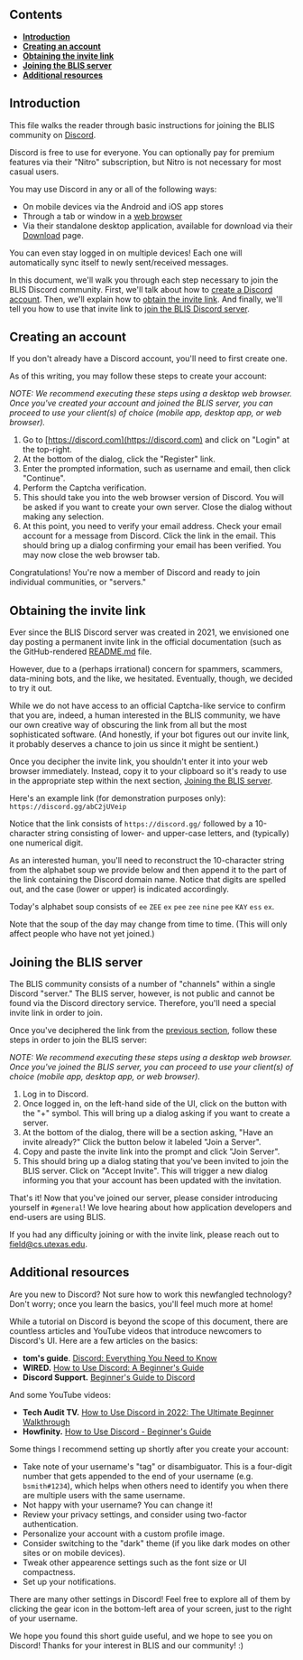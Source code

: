 ## Contents

* **[Introduction](Discord.md#introduction)**
* **[Creating an account](Discord.md#creating-an-account)**
* **[Obtaining the invite link](Discord.md#obtaining-the-invite-link)**
* **[Joining the BLIS server](Addons.md#joining-the-blis-server)**
* **[Additional resources](Discord.md#additional-resources)**


## Introduction

This file walks the reader through basic instructions for joining the BLIS
community on [Discord](https://discord.com).

Discord is free to use for everyone. You can optionally pay for premium features via their "Nitro" subscription, but Nitro is not necessary for most casual users.

You may use Discord in any or all of the following ways:

- On mobile devices via the Android and iOS app stores
- Through a tab or window in a [web browser](https://discord.com/login)
- Via their standalone desktop application, available for download via their [Download](https://discord.com/download) page.

You can even stay logged in on multiple devices! Each one will automatically sync itself to newly sent/received messages.

In this document, we'll walk you through each step necessary to join the BLIS Discord community. First, we'll talk about how to [create a Discord account](#creating-an-account). Then, we'll explain how to [obtain the invite link](#obtaining-the-invite-link). And finally, we'll tell you how to use that invite link to [join the BLIS Discord server](#joining-the-blis-server).


## Creating an account

If you don't already have a Discord account, you'll need to first create one.

As of this writing, you may follow these steps to create your account:

*NOTE: We recommend executing these steps using a desktop web browser. Once you've created your account and joined the BLIS server, you can proceed to use your client(s) of choice (mobile app, desktop app, or web browser).*

1. Go to [https://discord.com](https://discord.com) and click on "Login" at the top-right.
2. At the bottom of the dialog, click the "Register" link.
3. Enter the prompted information, such as username and email, then click "Continue".
4. Perform the Captcha verification.
5. This should take you into the web browser version of Discord. You will be asked if you want to create your own server. Close the dialog without making any selection.
6. At this point, you need to verify your email address. Check your email account for a message from Discord. Click the link in the email. This should bring up a dialog confirming your email has been verified. You may now close the web browser tab.

Congratulations! You're now a member of Discord and ready to join individual communities, or "servers."


## Obtaining the invite link

Ever since the BLIS Discord server was created in 2021, we envisioned one day posting a permanent invite link in the official documentation (such as the GitHub-rendered [README.md](README.md) file.

However, due to a (perhaps irrational) concern for spammers, scammers, data-mining bots, and the like, we hesitated. Eventually, though, we decided to try it out.

While we do not have access to an official Captcha-like service to confirm that you are, indeed, a human interested in the BLIS community, we have our own creative way of obscuring the link from all but the most sophisticated software. (And honestly, if your bot figures out our invite link, it probably deserves a chance to join us since it might be sentient.)

Once you decipher the invite link, you shouldn't enter it into your web browser immediately. Instead, copy it to your clipboard so it's ready to use in the appropriate step within the next section, [Joining the BLIS server](#joining-the-blis-server).

Here's an example link (for demonstration purposes only): `https://discord.gg/abC2jUVeip`

Notice that the link consists of `https://discord.gg/` followed by a 10-character string consisting of lower- and upper-case letters, and (typically) one numerical digit.

As an interested human, you'll need to reconstruct the 10-character string from the alphabet soup we provide below and then append it to the part of the link containing the Discord domain name. Notice that digits are spelled out, and the case (lower or upper) is indicated accordingly.

Today's alphabet soup consists of `ee` `ZEE` `ex` `pee` `zee` `nine` `pee` `KAY` `ess` `ex`.

Note that the soup of the day may change from time to time. (This will only affect people who have not yet joined.)


## Joining the BLIS server

The BLIS community consists of a number of "channels" within a single Discord "server." The BLIS server, however, is not public and cannot be found via the Discord directory service. Therefore, you'll need a special invite link in order to join.

Once you've deciphered the link from the [previous section](#obtaining-the-invite-link), follow these steps in order to join the BLIS server:

*NOTE: We recommend executing these steps using a desktop web browser. Once you've joined the BLIS server, you can proceed to use your client(s) of choice (mobile app, desktop app, or web browser).*

1. Log in to Discord.
2. Once logged in, on the left-hand side of the UI, click on the button with the "+" symbol. This will bring up a dialog asking if you want to create a server.
3. At the bottom of the dialog, there will be a section asking, "Have an invite already?" Click the button below it labeled "Join a Server".
4. Copy and paste the invite link into the prompt and click "Join Server".
5. This should bring up a dialog stating that you've been invited to join the BLIS server. Click on "Accept Invite". This will trigger a new dialog informing you that your account has been updated with the invitation.

That's it! Now that you've joined our server, please consider introducing yourself in `#general`! We love hearing about how application developers and end-users are using BLIS.

If you had any difficulty joining or with the invite link, please reach out to [field@cs.utexas.edu](field@cs.utexas.edu).


## Additional resources

Are you new to Discord? Not sure how to work this newfangled technology? Don't worry; once you learn the basics, you'll feel much more at home!

While a tutorial on Discord is beyond the scope of this document, there are countless articles and YouTube videos that introduce newcomers to Discord's UI. Here are a few articles on the basics:

- **tom's guide**. [Discord: Everything You Need to Know](https://www.tomsguide.com/us/what-is-discord,review-5203.html)
- **WIRED.** [How to Use Discord: A Beginner's Guide](https://www.wired.com/story/how-to-use-discord/)
- **Discord Support.** [Beginner's Guide to Discord](https://support.discord.com/hc/en-us/articles/360045138571-Beginner-s-Guide-to-Discord)

And some YouTube videos:

- **Tech Audit TV.** [How to Use Discord in 2022: The Ultimate Beginner Walkthrough](https://www.youtube.com/watch?v=nPmdafMo1b8)
- **Howfinity.** [How to Use Discord - Beginner's Guide](https://www.youtube.com/watch?v=rnYGrq95ezA)

Some things I recommend setting up shortly after you create your account:

- Take note of your username's "tag" or disambiguator. This is a four-digit number that gets appended to the end of your username (e.g. `bsmith#1234`), which helps when others need to identify you when there are multiple users with the same username.
- Not happy with your username? You can change it!
- Review your privacy settings, and consider using two-factor authentication.
- Personalize your account with a custom profile image.
- Consider switching to the "dark" theme (if you like dark modes on other sites or on mobile devices).
- Tweak other appearence settings such as the font size or UI compactness.
- Set up your notifications.

There are many other settings in Discord! Feel free to explore all of them by clicking the gear icon in the bottom-left area of your screen, just to the right of your username.

We hope you found this short guide useful, and we hope to see you on Discord! Thanks for your interest in BLIS and our community! :)
